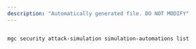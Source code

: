 ```yaml
---
description: "Automatically generated file. DO NOT MODIFY"
---
```


```bash

mgc security attack-simulation simulation-automations list

```